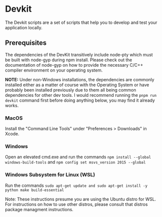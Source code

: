 # Devkit

The Devkit scripts are a set of scripts that help you to develop and test your
application locally.

## Prerequisites

The dependencies of the DevKit transitively include node-pty which must be built with
node-gyp during npm install. Please check out the documentation of node-gyp on
how to provide the necessary C/C++ compiler environment on your operating system.

**NOTE:** Under non-Windows installations, the dependencies are commonly installed
either as a matter of course with the Operating System or have probably been installed
previously due to them all being common dependencies for other dev tools. I would
recommend running the `pnpm run devkit` command first before doing anything below,
you may find it already works.

### MacOS

Install the "Command Line Tools" under "Preferences > Downloads" in Xcode.

### Windows

Open an elevated cmd.exe and run the commands `npm install --global windows-build-tools`
and `npm config set msvs_version 2015 --global`

### Windows Subsystem for Linux (WSL)

Run the commands `sudo apt-get update and sudo apt-get install -y python make build-essential`

Note: These instructions presume you are using the Ubuntu distro for WSL. For
instructions on how to use other distros, please consult that distros package
managment instructions.
